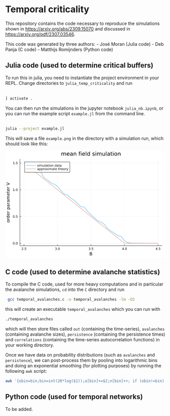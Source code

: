 # Temporal criticality

This repository contains the code necessary to reproduce the simulations shown in https://arxiv.org/abs/2309.15070 and discussed in https://arxiv.org/pdf/2307.03546. 

This code was generated by three authors:
    - José Moran (Julia code)
    - Deb Panja (C code)
    - Matthijs Romijnders (Python code)

## Julia code (used to determine critical buffers)

To run this in julia, you need to instantiate the project environment in your REPL. Change directories to `julia_temp_criticality` and run 

```julia

] activate .

```

You can then run the simulations in the jupyter notebook `julia_nb.ipynb`, or you can run the example script `example.jl` from the command line. 

```bash

julia --project example.jl

```

This will save a file `example.png` in the directory with a simulation run, which should look like this:

![example](./julia_temp_criticality/example.png)


## C code (used to determine avalanche statistics)

To compile the C code, used for more heavy computations and in particular the avalanche simulations, `cd` into the `C` directory and run 

```bash
 gcc temporal_avalanches.c -o temporal_avalanches -lm -O2
```

this will create an executable `temporal_avalanches` which you can run with

```bash
./temporal_avalanches
```

which will then store files called `out` (containing the time-series), `avalanches` (containing avalanche sizes), `persistence` (containing the persistence times) and `correlations` (containing the time-series autocorrelation functions) in your working directory.

Once we have data on probability distributions (such as `avalanches` and `persistence`), we can post-process them by pooling into logarithmic bins and doing an exponential smoothing (for plotting purposes) by running the following `awk` script:

```bash
awk '{obin=bin;bin=int(20*log($1));a[bin]+=$2;n[bin]++; if (obin!=bin) print exp(bin*0.05),a[bin]/n[bin];}' < datafile > datafile.smoothed
```



## Python code (used for temporal networks)
To be added.